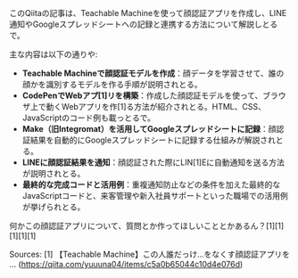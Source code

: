このQiitaの記事は、Teachable Machineを使って顔認証アプリを作成し、LINE通知やGoogleスプレッドシートへの記録と連携する方法について解説しとるで。

主な内容は以下の通りや:
*   **Teachable Machineで顔認証モデルを作成**：顔データを学習させて、誰の顔かを識別するモデルを作る手順が説明されとる。
*   **CodePenでWebアプ[1]リを構築**：作成した顔認証モデルを使って、ブラウザ上で動くWebアプリを作[1]る方法が紹介されとる。HTML、CSS、JavaScriptのコード例も載っとるで。
*   **Make（旧Integromat）を活用してGoogleスプレッドシートに記録**：顔認証結果を自動的にGoogleスプレッドシートに記録する仕組みが解説されとる。
*   **LINEに顔認証結果を通知**：顔認証された際にLIN[1]Eに自動通知を送る方法が説明されとる。
*   **最終的な完成コードと活用例**：重複通知防止などの条件を加えた最終的なJavaScriptコードと、来客管理や新入社員サポートといった職場での活用例が挙げられとる。

何かこの顔認証アプリについて、質問とか作ってほしいこととかあるん？[1][1][1][1][1]

Sources:
[1] 【Teachable Machine】この人誰だっけ…をなくす顔認証アプリを ... (https://qiita.com/yuuuna04/items/c5a0b65044c10d4e076d)